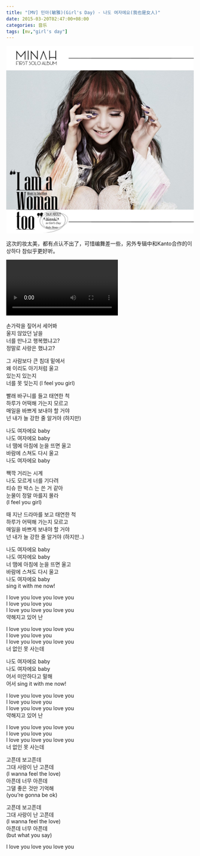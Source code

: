 ```yaml
---
title: "[MV] 민아(敏雅)(Girl's Day) - 나도 여자에요(我也是女人)"
date: 2015-03-20T02:47:00+08:00
categories: 音乐
tags: [mv,"girl's day"]
---
```


![](/uploads/2015/03/minah-i-am-a-woman-too-20150316.jpg)

这次的妆太美，都有点认不出了，可惜编舞差一些，另外专辑中和Kanto合作的이상하다 참似乎更好听。<!--more-->

<video controls="" src="//cloud.video.taobao.com/play/u/1748679248/p/2/e/6/t/1/15756223.mp4">您的浏览器不支持 HTML5 video 标签。</video>

손가락을 짚어서 세어봐  
울지 않았던 날을  
너를 만나고 행복했냐고?  
정말로 사랑은 했냐고?

그 사람보다 큰 침대 밑에서  
왜 이리도 아기처럼 울고  
있는지 있는지  
너를 못 잊는지 (I feel you girl)

빨래 바구니를 들고 태연한 척  
하루가 어떡해 가는지 모르고  
매일을 바쁘게 보내야 할 거야  
넌 내가 늘 강한 줄 알거야 (하지만)

나도 여자에요 baby  
나도 여자에요 baby  
너 땜에 아침에 눈을 뜨면 울고  
바람에 스쳐도 다시 울고  
나도 여자에요 baby

짹깍 거리는 시계  
나도 모르게 너를 기다려  
티슈 한 박스 는 쓴 거 같아  
눈물이 정말 마를지 몰라  
(I feel you girl)

때 지난 드라마를 보고 태연한 척  
하루가 어떡해 가는지 모르고  
매일을 바쁘게 보내야 할 거야  
넌 내가 늘 강한 줄 알거야 (하지만..)

나도 여자에요 baby  
나도 여자에요 baby  
너 땜에 아침에 눈을 뜨면 울고  
바람에 스쳐도 다시 울고  
나도 여자에요 baby  
sing it with me now!

I love you love you love you  
I love you love you  
I love you love you love you  
약해지고 있어 난 

I love you love you love you  
I love you love you  
I love you love you love you  
너 없인 못 사는데

나도 여자에요 baby  
나도 여자에요 baby  
어서 미안하다고 말해  
어서 sing it with me now!

I love you love you love you  
I love you love you  
I love you love you love you  
약해지고 있어 난

I love you love you love you  
I love you love you  
I love you love you love you  
너 없인 못 사는데

고픈데 보고픈데  
그대 사랑이 난 고픈데  
(I wanna feel the love)  
아픈데 너무 아픈데  
그댈 좋은 것만 기억해  
(you’re gonna be ok)

고픈데 보고픈데  
그대 사랑이 난 고픈데  
(I wanna feel the love)  
아픈데 너무 아픈데  
(but what you say)

I love you love you love you

